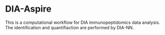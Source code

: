 # DIA-Aspire
This is a computational workflow for DIA immunopeptidomics data analysis.
The identification and quantifiaction are performed by DIA-NN.

